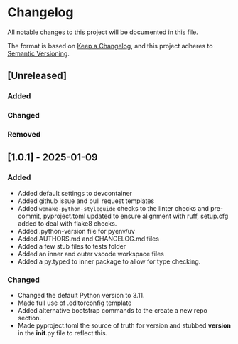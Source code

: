 # Changelog

All notable changes to this project will be documented in this file.

The format is based on [Keep a Changelog](https://keepachangelog.com/en/1.1.0/),
and this project adheres to [Semantic Versioning](https://semver.org/spec/v2.0.0.html).

## [Unreleased]

### Added

### Changed

### Removed


## [1.0.1] - 2025-01-09

### Added
- Added default settings to devcontainer
- Added github issue and pull request templates
- Added `wemake-python-styleguide` checks to the linter checks and pre-commit, pyproject.toml updated to ensure alignment with ruff, setup.cfg added to deal with flake8 checks.
- Added .python-version file for pyenv/uv
- Added AUTHORS.md and CHANGELOG.md files
- Added a few stub files to tests folder
- Added an inner and outer vscode workspace files
- Added a py.typed to inner package to allow for type checking.

### Changed
- Changed the default Python version to 3.11.
- Made full use of .editorconfig template
- Added alternative bootstrap commands to the create a new repo section.
- Made pyproject.toml the source of truth for version and stubbed __version__ in the __init__.py file to reflect this.